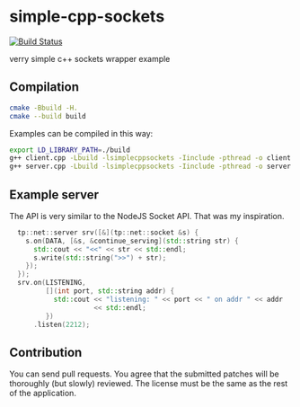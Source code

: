 # simple-cpp-sockets

[![Build Status](https://travis-ci.org/pantadeusz/simple-cpp-sockets.svg?branch=master)](https://travis-ci.org/pantadeusz/simple-cpp-sockets)

verry simple c++ sockets wrapper example

## Compilation

```bash
cmake -Bbuild -H.
cmake --build build
```

Examples can be compiled in this way:

```bash
export LD_LIBRARY_PATH=./build
g++ client.cpp -Lbuild -lsimplecppsockets -Iinclude -pthread -o client
g++ server.cpp -Lbuild -lsimplecppsockets -Iinclude -pthread -o server
```

## Example server

The API is very similar to the NodeJS Socket API. That was my inspiration.

```c++
  tp::net::server srv([&](tp::net::socket &s) {
    s.on(DATA, [&s, &continue_serving](std::string str) {
      std::cout << "<<" << str << std::endl;
      s.write(std::string(">>") + str);
    });
  });
  srv.on(LISTENING,
         [](int port, std::string addr) {
           std::cout << "listening: " << port << " on addr " << addr
                     << std::endl;
         })
      .listen(2212);
```

## Contribution

You can send pull requests. You agree that the submitted patches will be thoroughly (but slowly) reviewed. The license must be the same as the rest of the application.
